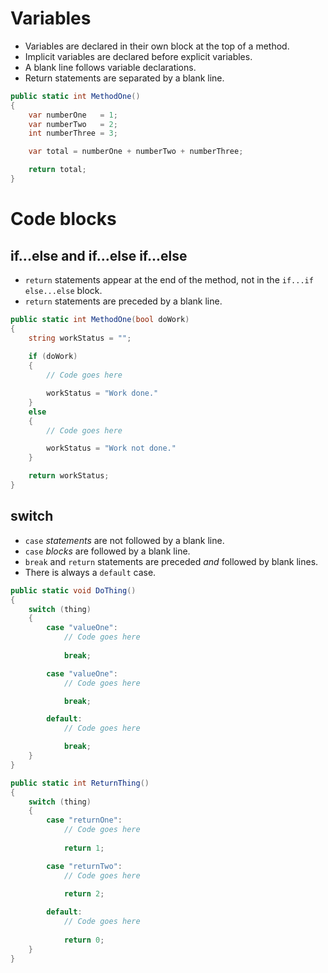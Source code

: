 # Variables

- Variables are declared in their own block at the top of a method.
- Implicit variables are declared before explicit variables.
- A blank line follows variable declarations.
- Return statements are separated by a blank line.

```csharp
public static int MethodOne()
{
    var numberOne   = 1;
    var numberTwo   = 2;
    int numberThree = 3;

    var total = numberOne + numberTwo + numberThree;

    return total;
}
```

# Code blocks

## if...else and if...else if...else

- `return` statements appear at the end of the method, not in the `if...if else...else` block.
- `return` statements are preceded by a blank line.

```csharp
public static int MethodOne(bool doWork)
{
	string workStatus = "";
	
    if (doWork)
    {
        // Code goes here

		workStatus = "Work done."
    }
    else
    {
        // Code goes here

		workStatus = "Work not done."
    }

    return workStatus;
}
```

## switch

- `case` *statements* are not followed by a blank line.
- `case` *blocks* are followed by a blank line.
- `break` and `return` statements are preceded *and* followed by blank lines.
- There is always a `default` case.

```csharp
public static void DoThing()
{
    switch (thing)
    {
        case "valueOne":
            // Code goes here
            
            break;

        case "valueOne":
            // Code goes here

            break;

        default:
            // Code goes here

            break;
    }
}
```

```csharp
public static int ReturnThing()
{
    switch (thing)
    {
        case "returnOne":
	        // Code goes here
	        
            return 1;

        case "returnTwo":
	        // Code goes here
	        
            return 2;

        default:
	        // Code goes here
        
            return 0;
    }
}
```
